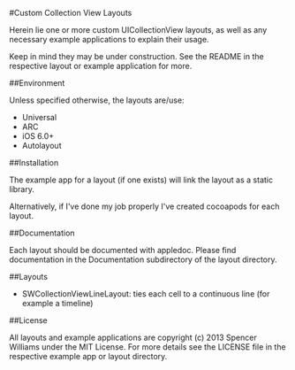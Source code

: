 #Custom Collection View Layouts

Herein lie one or more custom UICollectionView layouts, as well as any necessary example applications to explain their usage.

Keep in mind they may be under construction. See the README in the respective layout or example application for more.

##Environment

Unless specified otherwise, the layouts are/use:

- Universal
- ARC
- iOS 6.0+
- Autolayout

##Installation

The example app for a layout (if one exists) will link the layout as a static library.

Alternatively, if I've done my job properly I've created cocoapods for each layout.

##Documentation

Each layout should be documented with appledoc. Please find documentation in the Documentation subdirectory of the layout directory.

##Layouts

- SWCollectionViewLineLayout: ties each cell to a continuous line (for example a timeline)

##License

All layouts and example applications are copyright (c) 2013 Spencer Williams under the MIT License. For more details see the LICENSE file in the respective example app or layout directory.
